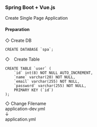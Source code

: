 ### Spring Boot + Vue.js
Create Single Page Application 

#### Preparation
◇ Create DB

```mysql
CREATE DATABASE `spa`;
```

◇　Create Table

```mysql
CREATE TABLE `user` (
	`id` int(8) NOT NULL AUTO_INCREMENT, 
	`name` varchar(20) NOT NULL, 
	`email` varchar(255) NOT NULL,
	`password` varchar(255) NOT NULL, 
	PRIMARY KEY (`id`)
);
```

◇ Change Filename  
application-dev.yml  
↓  
application.yml


